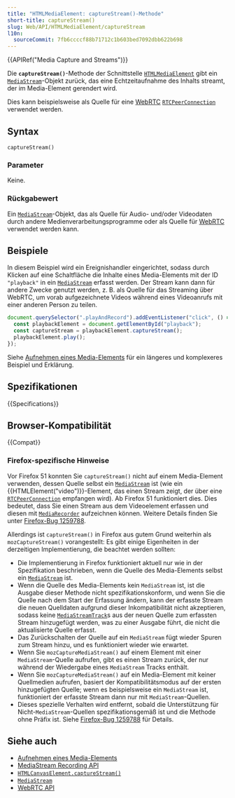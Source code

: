 ```yaml
---
title: "HTMLMediaElement: captureStream()-Methode"
short-title: captureStream()
slug: Web/API/HTMLMediaElement/captureStream
l10n:
  sourceCommit: 7fb6ccccf88b71712c1b603bed7092dbb622b698
---
```


{{APIRef("Media Capture and Streams")}}

Die **`captureStream()`**-Methode der Schnittstelle [`HTMLMediaElement`](/de/docs/Web/API/HTMLMediaElement) gibt ein [`MediaStream`](/de/docs/Web/API/MediaStream)-Objekt zurück, das eine Echtzeitaufnahme des Inhalts streamt, der im Media-Element gerendert wird.

Dies kann beispielsweise als Quelle für eine [WebRTC](/de/docs/Web/API/WebRTC_API) [`RTCPeerConnection`](/de/docs/Web/API/RTCPeerConnection) verwendet werden.

## Syntax

```js-nolint
captureStream()
```

### Parameter

Keine.

### Rückgabewert

Ein [`MediaStream`](/de/docs/Web/API/MediaStream)-Objekt, das als Quelle für Audio- und/oder Videodaten durch andere Medienverarbeitungsprogramme oder als Quelle für [WebRTC](/de/docs/Glossary/WebRTC) verwendet werden kann.

## Beispiele

In diesem Beispiel wird ein Ereignishandler eingerichtet, sodass durch Klicken auf eine Schaltfläche die Inhalte eines Media-Elements mit der ID `"playback"` in ein [`MediaStream`](/de/docs/Web/API/MediaStream) erfasst werden. Der Stream kann dann für andere Zwecke genutzt werden, z. B. als Quelle für das Streaming über WebRTC, um vorab aufgezeichnete Videos während eines Videoanrufs mit einer anderen Person zu teilen.

```js
document.querySelector(".playAndRecord").addEventListener("click", () => {
  const playbackElement = document.getElementById("playback");
  const captureStream = playbackElement.captureStream();
  playbackElement.play();
});
```

Siehe [Aufnehmen eines Media-Elements](/de/docs/Web/API/MediaStream_Recording_API/Recording_a_media_element) für ein längeres und komplexeres Beispiel und Erklärung.

## Spezifikationen

{{Specifications}}

## Browser-Kompatibilität

{{Compat}}

### Firefox-spezifische Hinweise

Vor Firefox 51 konnten Sie `captureStream()` nicht auf einem Media-Element verwenden, dessen Quelle selbst ein [`MediaStream`](/de/docs/Web/API/MediaStream) ist (wie ein {{HTMLElement("video")}}-Element, das einen Stream zeigt, der über eine [`RTCPeerConnection`](/de/docs/Web/API/RTCPeerConnection) empfangen wird). Ab Firefox 51 funktioniert dies. Dies bedeutet, dass Sie einen Stream aus dem Videoelement erfassen und diesen mit [`MediaRecorder`](/de/docs/Web/API/MediaRecorder) aufzeichnen können. Weitere Details finden Sie unter [Firefox-Bug 1259788](https://bugzil.la/1259788).

Allerdings ist `captureStream()` in Firefox aus gutem Grund weiterhin als `mozCaptureStream()` vorangestellt: Es gibt einige Eigenheiten in der derzeitigen Implementierung, die beachtet werden sollten:

- Die Implementierung in Firefox funktioniert aktuell nur wie in der Spezifikation beschrieben, wenn die Quelle des Media-Elements selbst ein [`MediaStream`](/de/docs/Web/API/MediaStream) ist.
- Wenn die Quelle des Media-Elements kein `MediaStream` ist, ist die Ausgabe dieser Methode nicht spezifikationskonform, und wenn Sie die Quelle nach dem Start der Erfassung ändern, kann der erfasste Stream die neuen Quelldaten aufgrund dieser Inkompatibilität nicht akzeptieren, sodass keine [`MediaStreamTrack`](/de/docs/Web/API/MediaStreamTrack)s aus der neuen Quelle zum erfassten Stream hinzugefügt werden, was zu einer Ausgabe führt, die nicht die aktualisierte Quelle erfasst.
- Das Zurückschalten der Quelle auf ein `MediaStream` fügt wieder Spuren zum Stream hinzu, und es funktioniert wieder wie erwartet.
- Wenn Sie `mozCaptureMediaStream()` auf einem Element mit einer `MediaStream`-Quelle aufrufen, gibt es einen Stream zurück, der nur während der Wiedergabe eines `MediaStream` Tracks enthält.
- Wenn Sie `mozCaptureMediaStream()` auf ein Media-Element mit keiner Quellmedien aufrufen, basiert der Kompatibilitätsmodus auf der ersten hinzugefügten Quelle; wenn es beispielsweise ein `MediaStream` ist, funktioniert der erfasste Stream dann nur mit `MediaStream`-Quellen.
- Dieses spezielle Verhalten wird entfernt, sobald die Unterstützung für Nicht-`MediaStream`-Quellen spezifikationsgemäß ist und die Methode ohne Präfix ist. Siehe [Firefox-Bug 1259788](https://bugzil.la/1259788) für Details.

## Siehe auch

- [Aufnehmen eines Media-Elements](/de/docs/Web/API/MediaStream_Recording_API/Recording_a_media_element)
- [MediaStream Recording API](/de/docs/Web/API/MediaStream_Recording_API)
- [`HTMLCanvasElement.captureStream()`](/de/docs/Web/API/HTMLCanvasElement/captureStream)
- [`MediaStream`](/de/docs/Web/API/MediaStream)
- [WebRTC API](/de/docs/Web/API/WebRTC_API)
